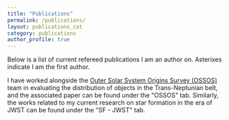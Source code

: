 ```yaml
---
title: "Publications"
permalink: /publications/
layout: publications_cat 
category: publications
author_profile: true
---
```


Below is a list of current refereed publications I am an author on. Asterixes indicate I am the first author.

I have worked alongside the <a href="http://www.ossos-survey.org">Outer Solar System Origins Survey (OSSOS)</a> team in evaluating the distribution of objects in the Trans-Neptunian belt, and the associated paper can be found under the "OSSOS" tab. Similarly, the works related to my current research on star formation in the era of JWST can be found under the "SF - JWST" tab.  
